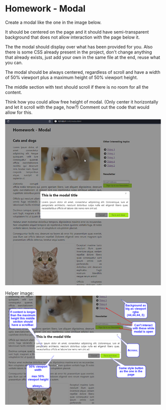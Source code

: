 # Homework - Modal

Create a modal like the one in the image below.

It should be centered on the page and it should have semi-transparent background that does not allow interaction with the page below it.

The the modal should display over what has been provided for you. Also there is some CSS already present in the project, don't change anything that already exists, just add your own in the same file at the end, reuse what you can.

The modal should be always centered, regardless of scroll and have a width of 50% viewport plus a maximum height of 50% viewport height.

The middle section with text should scroll if there is no room for all the content.

Think how you could allow free height of modal. (Only center it horizontally and let it scroll with the page, how?) Comment out the code that would allow for this.

![Plain image](plain.png)

Helper image:
![Helper](descriptive.png)
